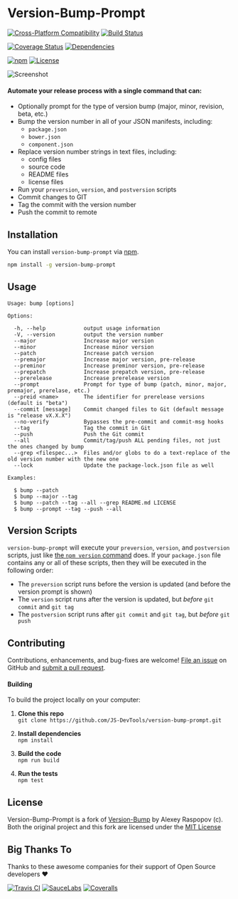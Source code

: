 # Version-Bump-Prompt

[![Cross-Platform Compatibility](https://jsdevtools.org/img/badges/os-badges.svg)](https://travis-ci.com/JS-DevTools/version-bump-prompt)
[![Build Status](https://api.travis-ci.com/JS-DevTools/version-bump-prompt.svg?branch=master)](https://travis-ci.com/JS-DevTools/version-bump-prompt)

[![Coverage Status](https://coveralls.io/repos/github/JS-DevTools/version-bump-prompt/badge.svg?branch=master)](https://coveralls.io/github/JS-DevTools/version-bump-prompt)
[![Dependencies](https://david-dm.org/JS-DevTools/version-bump-prompt.svg)](https://david-dm.org/JS-DevTools/version-bump-prompt)

[![npm](https://img.shields.io/npm/v/version-bump-prompt.svg)](https://www.npmjs.com/package/version-bump-prompt)
[![License](https://img.shields.io/npm/l/version-bump-prompt.svg)](LICENSE)

![Screenshot](https://jsdevtools.org/version-bump-prompt/img/screenshot.gif)

#### Automate your release process with a single command that can:

 * Optionally prompt for the type of version bump (major, minor, revision, beta, etc.)
 * Bump the version number in all of your JSON manifests, including:
    -  `package.json`
    -  `bower.json`
    -  `component.json`
 * Replace version number strings in text files, including:
    -  config files
    -  source code
    -  README files
    -  license files
 * Run your `preversion`, `version`, and `postversion` scripts
 * Commit changes to GIT
 * Tag the commit with the version number
 * Push the commit to remote


Installation
--------------------------
You can install `version-bump-prompt` via [npm](https://docs.npmjs.com/about-npm/).

```bash
npm install -g version-bump-prompt
```


Usage
--------------------------

```
Usage: bump [options]

Options:

  -h, --help            output usage information
  -V, --version         output the version number
  --major               Increase major version
  --minor               Increase minor version
  --patch               Increase patch version
  --premajor            Increase major version, pre-release
  --preminor            Increase preminor version, pre-release
  --prepatch            Increase prepatch version, pre-release
  --prerelease          Increase prerelease version
  --prompt              Prompt for type of bump (patch, minor, major, premajor, prerelase, etc.)
  --preid <name>        The identifier for prerelease versions (default is "beta")
  --commit [message]    Commit changed files to Git (default message is "release vX.X.X")
  --no-verify           Bypasses the pre-commit and commit-msg hooks
  --tag                 Tag the commit in Git
  --push                Push the Git commit
  --all                 Commit/tag/push ALL pending files, not just the ones changed by bump
  --grep <filespec...>  Files and/or globs to do a text-replace of the old version number with the new one
  --lock                Update the package-lock.json file as well

Examples:

  $ bump --patch
  $ bump --major --tag
  $ bump --patch --tag --all --grep README.md LICENSE
  $ bump --prompt --tag --push --all
```


Version Scripts
--------------------------
`version-bump-prompt` will execute your `preversion`, `version`, and `postversion` scripts, just like [the `npm version` command](https://docs.npmjs.com/cli/version) does. If your `package.json` file contains any or all of these scripts, then they will be executed in the following order:

  - The `preversion` script runs before the version is updated (and before the version prompt is shown)
  - The `version` script runs after the version is updated, but _before_ `git commit` and `git tag`
  - The `postversion` script runs after `git commit` and `git tag`, but _before_ `git push`



Contributing
--------------------------
Contributions, enhancements, and bug-fixes are welcome!  [File an issue](https://github.com/JS-DevTools/version-bump-prompt/issues) on GitHub and [submit a pull request](https://github.com/JS-DevTools/version-bump-prompt/pulls).

#### Building
To build the project locally on your computer:

1. __Clone this repo__<br>
`git clone https://github.com/JS-DevTools/version-bump-prompt.git`

2. __Install dependencies__<br>
`npm install`

3. __Build the code__<br>
`npm run build`

4. __Run the tests__<br>
`npm test`



License
--------------------------
Version-Bump-Prompt is a fork of [Version-Bump](https://github.com/alexeyraspopov/node-bump) by Alexey Raspopov (c).
Both the original project and this fork are licensed under the [MIT License](http://en.wikipedia.org/wiki/MIT_License)


Big Thanks To
--------------------------
Thanks to these awesome companies for their support of Open Source developers ❤

[![Travis CI](https://jsdevtools.org/img/badges/travis-ci.svg)](https://travis-ci.com)
[![SauceLabs](https://jsdevtools.org/img/badges/sauce-labs.svg)](https://saucelabs.com)
[![Coveralls](https://jsdevtools.org/img/badges/coveralls.svg)](https://coveralls.io)
